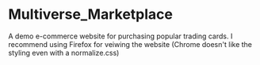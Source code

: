 # Multiverse_Marketplace
A demo e-commerce website for purchasing popular trading cards.
I recommend using Firefox for veiwing the website (Chrome doesn't like the styling even with a normalize.css)
